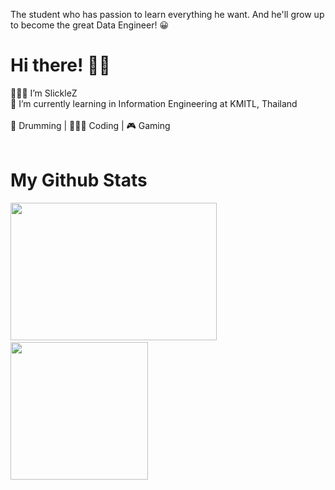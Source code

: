 The student who has passion to learn everything he want. And he'll grow up to become the great Data Engineer! 😀 <br/>
# Hi there! 👋🏻
👨🏻‍💻 I’m SlickleZ <br/>
🏫 I’m currently learning in Information Engineering at KMITL, Thailand <br/> <br/>
🥁 Drumming | 👨🏻‍💻 Coding | 🎮 Gaming <br/> <br/>
# My Github Stats
<img height="220rem" width="330rem" src="https://github-readme-stats.vercel.app/api/top-langs/?username=SlickleZ&theme=tokyonight&langs_count=6" /> &nbsp;
<img height="220rem" src="https://github-readme-stats.vercel.app/api/?username=SlickleZ&count_private=true&theme=tokyonight&showicons=true" />
